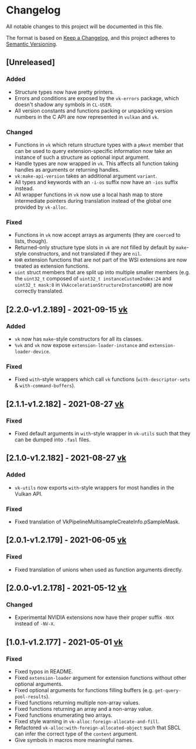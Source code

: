 # Changelog
All notable changes to this project will be documented in this file.

The format is based on [Keep a Changelog](https://keepachangelog.com/en/1.0.0/),
and this project adheres to [Semantic Versioning](https://semver.org/spec/v2.0.0.html).

## [Unreleased]

### Added
- Structure types now have pretty printers.
- Errors and conditions are exposed by the `vk-errors` package, which doesn't shadow any symbols in `CL-USER`.
- All version constants and functions packing or unpacking version numbers in the C API are now represented in `vulkan` and `vk`.

### Changed
- Functions in `vk` which return structure types with a `pNext` member that can be used to query extension-specific information now take an instance of such a structure as optional input argument.
- Handle types are now wrapped in `vk`. This affects all function taking handles as arguments or returning handles.
- `vk:make-api-version` takes an additional argument `variant`.
- All types and keywords with an `-i-os` suffix now have an `-ios` suffix instead.
- All wrapper functions in `vk` now use a local hash map to store intermediate pointers during translation instead of the global one provided by `vk-alloc`.

### Fixed
- Functions in `vk` now accept arrays as arguments (they are `coerce`d to lists, though).
- Returned-only structure type slots in `vk` are not filled by default by `make`-style constructors, and not translated if they are `nil`.
- `KHR` extension functions that are not part of the WSI extensions are now treated as extension functions.
- `uint` struct members that are split up into multiple smaller members (e.g. the `uint32_t` composed of `uint32_t instanceCustomIndex:24` and `uint32_t mask:8` in `VkAccelerationStructureInstanceKHR`) are now correctly translated. 

## [2.2.0-v1.2.189] - 2021-09-15 [vk](https://github.com/JolifantoBambla/vk/releases/tag/2.2.0-v1.2.189)

### Added
- `vk` now has `make`-style constructors for all its classes.
- `%vk` and `vk` now expose `extension-loader-instance` and `extension-loader-device`.

### Fixed
- Fixed `with`-style wrappers which call `vk` functions (`with-descriptor-sets` & `with-command-buffers`).

## [2.1.1-v1.2.182] - 2021-08-27 [vk](https://github.com/JolifantoBambla/vk/releases/tag/2.1.1-v1.2.182)

### Fixed
- Fixed default arguments in `with`-style wrapper in `vk-utils` such that they can be dumped into `.fasl` files.

## [2.1.0-v1.2.182] - 2021-08-27 [vk](https://github.com/JolifantoBambla/vk/releases/tag/2.1.0-v1.2.182)

### Added
- `vk-utils` now exports `with`-style wrappers for most handles in the Vulkan API.

### Fixed
- Fixed translation of VkPipelineMultisampleCreateInfo.pSampleMask.

## [2.0.1-v1.2.179] - 2021-06-05 [vk](https://github.com/JolifantoBambla/vk/releases/tag/2.0.1-v1.2.179)

### Fixed
- Fixed translation of unions when used as function arguments directly.

## [2.0.0-v1.2.178] - 2021-05-12 [vk](https://github.com/JolifantoBambla/vk/releases/tag/2.0.0-v1.2.178)

### Changed
- Experimental NVIDIA extensions now have their proper suffix `-NVX` instead of `-NV-X`.

## [1.0.1-v1.2.177] - 2021-05-01 [vk](https://github.com/JolifantoBambla/vk/releases/tag/1.0.1-v1.2.177)

### Fixed
- Fixed typos in README.
- Fixed `extension-loader` argument for extension functions without other optional arguments.
- Fixed optional arguments for functions filling buffers (e.g. `get-query-pool-results`).
- Fixed functions returning multiple non-array values.
- Fixed functions returning an array and a non-array value.
- Fixed functions enumerating two arrays.
- Fixed style warning in `vk-alloc:foreign-allocate-and-fill`.
- Refactored `vk-alloc:with-foreign-allocated-object` such that SBCL can infer the correct type of the `content` argument.
- Give symbols in macros more meaningful names.
